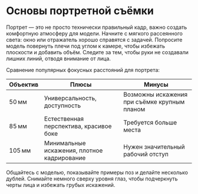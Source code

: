# Основы портретной съёмки

Портрет — это не просто технически правильный кадр, важно создать комфортную атмосферу для модели. Начните с мягкого рассеянного света: окно или отражатель хорошо справятся с задачей. Попросите модель повернуть плечи под углом к камере, чтобы избежать плоскости и добавить объём. Следите за тем, чтобы руки не создавали лишних линий, отводя внимание от лица.

Сравнение популярных фокусных расстояний для портрета:

| Объектив | Плюсы | Минусы |
| --- | --- | --- |
| 50 мм | Универсальность, доступность | Возможны искажения при съёмке крупным планом |
| 85 мм | Естественная перспектива, красивое боке | Требуется больше места |
| 105 мм | Минимальные искажения, плотное кадрирование | Нужен значительный рабочий отступ |

Общайтесь с моделью, показывайте примеры поз и делайте несколько дублей. Снимайте немного сверху уровня глаз, чтобы подчеркнуть черты лица и избежать грубых искажений. 
